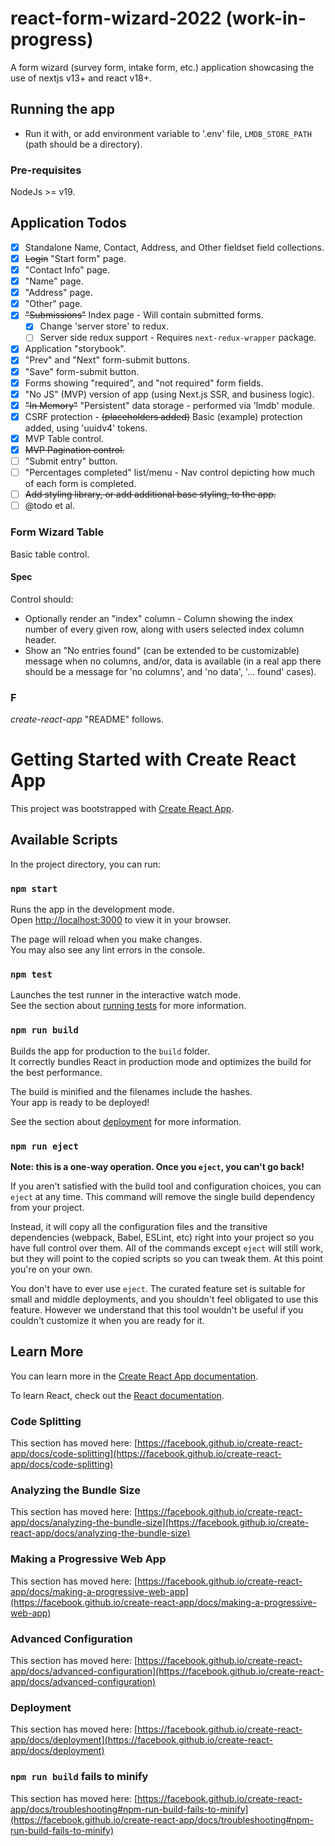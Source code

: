 # react-form-wizard-2022 (work-in-progress)

A form wizard (survey form, intake form, etc.) application showcasing the use of nextjs v13+ and react v18+.

## Running the app

- Run it with, or add environment variable to '.env' file, `LMDB_STORE_PATH` (path should be a directory).

### Pre-requisites

NodeJs >= v19. 

## Application Todos

- [x] Standalone Name, Contact, Address, and Other fieldset field collections.
- [x] ~~Login~~ "Start form" page.
- [x] "Contact Info" page.
- [x] "Name" page.
- [x] "Address" page.
- [x] "Other" page.
- [x] ~~"Submissions"~~ Index page - Will contain submitted forms. 
  - [x] Change 'server store' to redux.
  - [ ] Server side redux support - Requires `next-redux-wrapper` package.
- [x] Application "storybook".  
- [x] "Prev" and "Next" form-submit buttons.
- [x] "Save" form-submit button.
- [x] Forms showing "required", and "not required" form fields.
- [x] "No JS" (MVP) version of app (using Next.js SSR, and business logic).
- [x] ~~"In Memory"~~ "Persistent" data storage - performed via 'lmdb' module.
- [x] CSRF protection - ~~(placeholders added)~~ Basic (example) protection added, using 'uuidv4' tokens.
- [x] MVP Table control.
- [x] ~~MVP Pagination control.~~
- [ ] "Submit entry" button.
- [ ] "Percentages completed" list/menu - Nav control depicting how much of each form is completed.
- [ ] ~~Add styling library, or add additional base styling, to the app.~~
- [ ] @todo et al.

### Form Wizard Table

Basic table control.

#### Spec

Control should:

- Optionally render an "index" column - Column showing the index number of every given row, along with users selected index column header.
- Show an "No entries found" (can be extended to be customizable) message when no columns, and/or, data is available (in a real app there should be a message for 'no columns', and 'no data', '... found' cases).

### F

*create-react-app* "README" follows. 

# Getting Started with Create React App

This project was bootstrapped with [Create React App](https://github.com/facebook/create-react-app).

## Available Scripts

In the project directory, you can run:

### `npm start`

Runs the app in the development mode.\
Open [http://localhost:3000](http://localhost:3000) to view it in your browser.

The page will reload when you make changes.\
You may also see any lint errors in the console.

### `npm test`

Launches the test runner in the interactive watch mode.\
See the section about [running tests](https://facebook.github.io/create-react-app/docs/running-tests) for more information.

### `npm run build`

Builds the app for production to the `build` folder.\
It correctly bundles React in production mode and optimizes the build for the best performance.

The build is minified and the filenames include the hashes.\
Your app is ready to be deployed!

See the section about [deployment](https://facebook.github.io/create-react-app/docs/deployment) for more information.

### `npm run eject`

**Note: this is a one-way operation. Once you `eject`, you can't go back!**

If you aren't satisfied with the build tool and configuration choices, you can `eject` at any time. This command will remove the single build dependency from your project.

Instead, it will copy all the configuration files and the transitive dependencies (webpack, Babel, ESLint, etc) right into your project so you have full control over them. All of the commands except `eject` will still work, but they will point to the copied scripts so you can tweak them. At this point you're on your own.

You don't have to ever use `eject`. The curated feature set is suitable for small and middle deployments, and you shouldn't feel obligated to use this feature. However we understand that this tool wouldn't be useful if you couldn't customize it when you are ready for it.

## Learn More

You can learn more in the [Create React App documentation](https://facebook.github.io/create-react-app/docs/getting-started).

To learn React, check out the [React documentation](https://reactjs.org/).

### Code Splitting

This section has moved here: [https://facebook.github.io/create-react-app/docs/code-splitting](https://facebook.github.io/create-react-app/docs/code-splitting)

### Analyzing the Bundle Size

This section has moved here: [https://facebook.github.io/create-react-app/docs/analyzing-the-bundle-size](https://facebook.github.io/create-react-app/docs/analyzing-the-bundle-size)

### Making a Progressive Web App

This section has moved here: [https://facebook.github.io/create-react-app/docs/making-a-progressive-web-app](https://facebook.github.io/create-react-app/docs/making-a-progressive-web-app)

### Advanced Configuration

This section has moved here: [https://facebook.github.io/create-react-app/docs/advanced-configuration](https://facebook.github.io/create-react-app/docs/advanced-configuration)

### Deployment

This section has moved here: [https://facebook.github.io/create-react-app/docs/deployment](https://facebook.github.io/create-react-app/docs/deployment)

### `npm run build` fails to minify

This section has moved here: [https://facebook.github.io/create-react-app/docs/troubleshooting#npm-run-build-fails-to-minify](https://facebook.github.io/create-react-app/docs/troubleshooting#npm-run-build-fails-to-minify)
